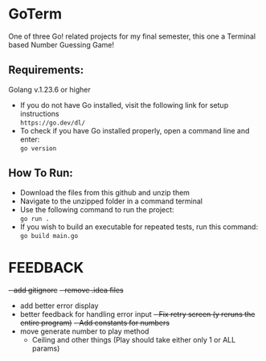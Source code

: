 # GoTerm
One of three Go! related projects for my final semester, this one a Terminal based Number Guessing Game!

## Requirements:
Golang v.1.23.6 or higher
- If you do not have Go installed, visit the following link for setup instructions  
    `https://go.dev/dl/`
- To check if you have Go installed properly, open a command line and enter:  
    `go version`

## How To Run:
- Download the files from this github and unzip them
- Navigate to the unzipped folder in a command terminal
- Use the following command to run the project:  
`go run .`
- If you wish to build an executable for repeated tests, run this command:  
`go build main.go`


# FEEDBACK
~~- add gitignore~~
~~- remove .idea files~~
- add better error display
- better feedback for handling error input
~~- Fix retry screen (y reruns the entire program)~~
~~- Add constants for numbers~~
- move generate number to play method
  - Ceiling and other things (Play should take either only 1 or ALL params)